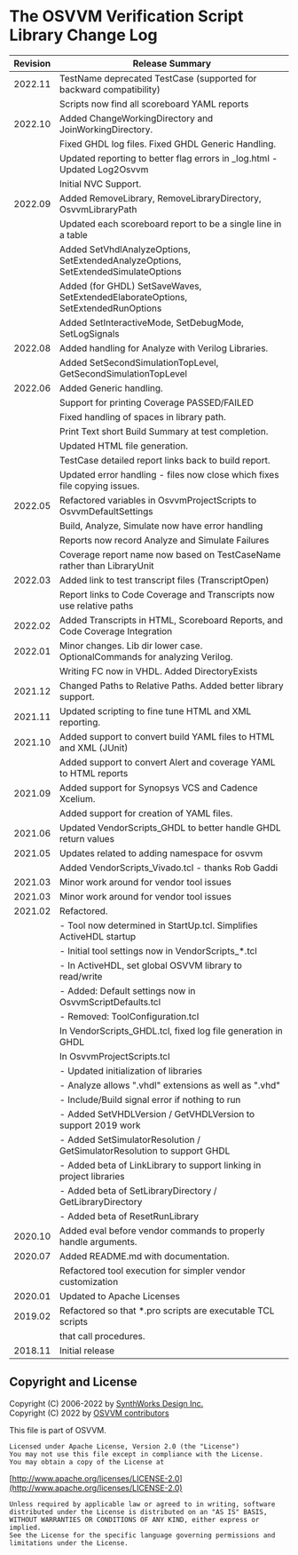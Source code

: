 # The OSVVM Verification Script Library Change Log

| **Revision**  |   **Release Summary**                                                          | 
|---------------|--------------------------------------------------------------------------------| 
| 2022.11       |  TestName deprecated TestCase (supported for backward compatibility)           |
|               |  Scripts now find all scoreboard YAML reports
| 2022.10       |  Added ChangeWorkingDirectory and JoinWorkingDirectory.                        |
|               |  Fixed GHDL log files. Fixed GHDL Generic Handling.                            |
|               |  Updated reporting to better flag errors in _log.html - Updated Log2Osvvm      |
|               |  Initial NVC Support.                                                          |
| 2022.09       |  Added RemoveLibrary, RemoveLibraryDirectory, OsvvmLibraryPath                 |
|               |  Updated each scoreboard report to be a single line in a table                 |
|               |  Added SetVhdlAnalyzeOptions, SetExtendedAnalyzeOptions, SetExtendedSimulateOptions |
|               |  Added (for GHDL) SetSaveWaves, SetExtendedElaborateOptions, SetExtendedRunOptions |
|               |  Added SetInteractiveMode, SetDebugMode, SetLogSignals                         |
| 2022.08       |  Added handling for Analyze with Verilog Libraries.                            |
|               |  Added SetSecondSimulationTopLevel, GetSecondSimulationTopLevel                |
| 2022.06       |  Added Generic handling.                                                       |
|               |  Support for printing Coverage PASSED/FAILED                                   |
|               |  Fixed handling of spaces in library path.                                     |
|               |  Print Text short Build Summary at test completion.                            |
|               |  Updated HTML file generation.                                                 |
|               |  TestCase detailed report links back to build report.                          |
|               |  Updated error handling - files now close which fixes file copying issues.     |
| 2022.05       |  Refactored variables in OsvvmProjectScripts to OsvvmDefaultSettings           |
|               |  Build, Analyze, Simulate now have error handling                              |
|               |  Reports now record Analyze and Simulate Failures                              |
|               |  Coverage report name now based on TestCaseName rather than LibraryUnit        |
| 2022.03       |  Added link to test transcript files (TranscriptOpen)                          |
|               |  Report links to Code Coverage and Transcripts now use relative paths          |
| 2022.02       |  Added Transcripts in HTML, Scoreboard Reports, and Code Coverage Integration  |
| 2022.01       |  Minor changes.  Lib dir lower case.  OptionalCommands for analyzing Verilog.  |
|               |  Writing FC now in VHDL.  Added DirectoryExists                                |
| 2021.12       |  Changed Paths to Relative Paths.  Added better library support.               |
| 2021.11       |  Updated scripting to fine tune HTML and XML reporting.                        |
| 2021.10       |  Added support to convert build YAML files to HTML and XML (JUnit)             |
|               |     Added support to convert Alert and coverage YAML to HTML reports           |
| 2021.09       |  Added support for Synopsys VCS and Cadence Xcelium.                           |
|               |  Added support for creation of YAML files.                                     |
| 2021.06       |  Updated VendorScripts_GHDL to better handle GHDL return values                |
| 2021.05       |  Updates related to adding namespace for osvvm                                 |
|               |     Added VendorScripts_Vivado.tcl - thanks Rob Gaddi                          |
| 2021.03       |  Minor work around for vendor tool issues                                      |
| 2021.03       |  Minor work around for vendor tool issues                                      |
| 2021.02       |  Refactored.                                                                   |
|               |     - Tool now determined in StartUp.tcl. Simplifies ActiveHDL startup         |
|               |     - Initial tool settings now in VendorScripts_*.tcl                         |
|               |        - In ActiveHDL, set global OSVVM library to read/write                  |
|               |     - Added: Default settings now in OsvvmScriptDefaults.tcl                   |
|               |     - Removed: ToolConfiguration.tcl                                           |
|               |  In VendorScripts_GHDL.tcl, fixed log file generation in GHDL                  |
|               |  In OsvvmProjectScripts.tcl                                                    |
|               |     - Updated initialization of libraries                                      |
|               |     - Analyze allows ".vhdl" extensions as well as ".vhd"                      |
|               |     - Include/Build signal error if nothing to run                             |
|               |     - Added SetVHDLVersion / GetVHDLVersion to support 2019 work               |
|               |     - Added SetSimulatorResolution / GetSimulatorResolution to support GHDL    |
|               |     - Added beta of LinkLibrary to support linking in project libraries        |
|               |     - Added beta of SetLibraryDirectory / GetLibraryDirectory                  |
|               |     - Added beta of ResetRunLibrary                                            |
| 2020.10       |  Added eval before vendor commands to properly handle arguments.               |
| 2020.07       |  Added README.md with documentation.                                           |
|               |  Refactored tool execution for simpler vendor customization                    |
| 2020.01       |  Updated to Apache Licenses                                                    |
| 2019.02       |  Refactored so that *.pro scripts are executable TCL scripts                   |
|               |  that call procedures.                                                         |
| 2018.11       |  Initial release                                                               |

 
## Copyright and License
Copyright (C) 2006-2022 by [SynthWorks Design Inc.](http://www.synthworks.com/)   
Copyright (C) 2022 by [OSVVM contributors](CONTRIBUTOR.md)   

This file is part of OSVVM.

    Licensed under Apache License, Version 2.0 (the "License")
    You may not use this file except in compliance with the License.
    You may obtain a copy of the License at

  [http://www.apache.org/licenses/LICENSE-2.0](http://www.apache.org/licenses/LICENSE-2.0)

    Unless required by applicable law or agreed to in writing, software
    distributed under the License is distributed on an "AS IS" BASIS,
    WITHOUT WARRANTIES OR CONDITIONS OF ANY KIND, either express or implied.
    See the License for the specific language governing permissions and
    limitations under the License.
